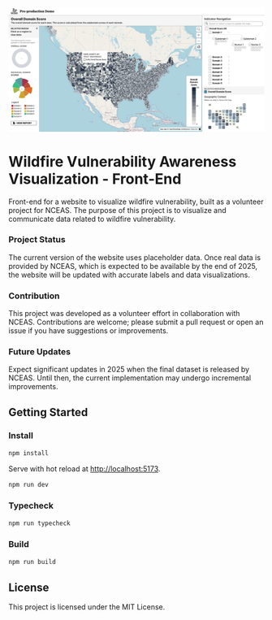 ![Screenshot of the website](src/assets/Desktop-Screenshot.jpg)

# Wildfire Vulnerability Awareness Visualization - Front-End

Front-end for a website to visualize wildfire vulnerability, built as a volunteer project for NCEAS. The purpose of this project is to visualize and communicate data related to wildfire vulnerability.

### Project Status

The current version of the website uses placeholder data. Once real data is provided by NCEAS, which is expected to be available by the end of 2025, the website will be updated with accurate labels and data visualizations.

### Contribution

This project was developed as a volunteer effort in collaboration with NCEAS. Contributions are welcome; please submit a pull request or open an issue if you have suggestions or improvements.

### Future Updates

Expect significant updates in 2025 when the final dataset is released by NCEAS. Until then, the current implementation may undergo incremental improvements.

## Getting Started

### Install

```bash
npm install
```

Serve with hot reload at <http://localhost:5173>.

```bash
npm run dev
```

### Typecheck

```bash
npm run typecheck
```

### Build

```bash
npm run build
```

## License

This project is licensed under the MIT License.
